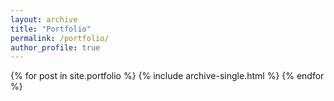 ```yaml
---
layout: archive
title: "Portfolio"
permalink: /portfolio/
author_profile: true
---
```






{% for post in site.portfolio %}
  {% include archive-single.html %}
{% endfor %}
